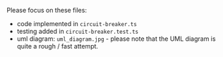Please focus on these files:

- code implemented in `circuit-breaker.ts`
- testing added in `circuit-breaker.test.ts`
- uml diagram: `uml_diagram.jpg` - please note that the UML diagram is quite a rough / fast attempt.